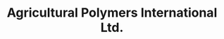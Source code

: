 ---
title: "Agricultural Polymers International Ltd."
url: /chester-le-street/agricultural-polymers-international-ltd/
shop: Allgemein
---